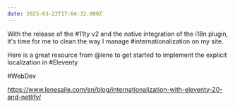 ```yaml
---
date: 2023-03-22T17:04:32.000Z
---
```


With the release of the #11ty v2 and the native integration of the i18n plugin, it's time for me to clean the way I manage #internationalization on my site.

Here is a great resource from @lene to get started to implement the explicit localization in #Eleventy

#WebDev

https://www.lenesaile.com/en/blog/internationalization-with-eleventy-20-and-netlify/
